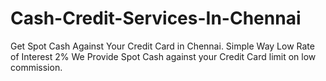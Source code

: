 # Cash-Credit-Services-In-Chennai
Get Spot Cash Against Your Credit Card in Chennai. Simple Way Low Rate of Interest 2% We Provide Spot Cash against your Credit Card limit on low commission.
